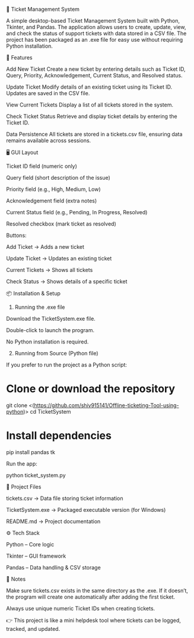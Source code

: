 🎫 Ticket Management System

A simple desktop-based Ticket Management System built with Python, Tkinter, and Pandas.
The application allows users to create, update, view, and check the status of support tickets with data stored in a CSV file.
The project has been packaged as an .exe file for easy use without requiring Python installation.

🚀 Features

Add New Ticket
Create a new ticket by entering details such as Ticket ID, Query, Priority, Acknowledgement, Current Status, and Resolved status.

Update Ticket
Modify details of an existing ticket using its Ticket ID. Updates are saved in the CSV file.

View Current Tickets
Display a list of all tickets stored in the system.

Check Ticket Status
Retrieve and display ticket details by entering the Ticket ID.

Data Persistence
All tickets are stored in a tickets.csv file, ensuring data remains available across sessions.

🖥️ GUI Layout

Ticket ID field (numeric only)

Query field (short description of the issue)

Priority field (e.g., High, Medium, Low)

Acknowledgement field (extra notes)

Current Status field (e.g., Pending, In Progress, Resolved)

Resolved checkbox (mark ticket as resolved)

Buttons:

Add Ticket → Adds a new ticket

Update Ticket → Updates an existing ticket

Current Tickets → Shows all tickets

Check Status → Shows details of a specific ticket

📦 Installation & Setup
1. Running the .exe file

Download the TicketSystem.exe file.

Double-click to launch the program.

No Python installation is required.

2. Running from Source (Python file)

If you prefer to run the project as a Python script:

# Clone or download the repository
git clone <(https://github.com/shiv915141/Offline-ticketing-Tool-using-python)>
cd TicketSystem

# Install dependencies
pip install pandas tk


Run the app:

python ticket_system.py

📂 Project Files


tickets.csv → Data file storing ticket information

TicketSystem.exe → Packaged executable version (for Windows)

README.md → Project documentation

⚙️ Tech Stack

Python – Core logic

Tkinter – GUI framework

Pandas – Data handling & CSV storage


📝 Notes

Make sure tickets.csv exists in the same directory as the .exe. If it doesn’t, the program will create one automatically after adding the first ticket.

Always use unique numeric Ticket IDs when creating tickets.

👉 This project is like a mini helpdesk tool where tickets can be logged, tracked, and updated.
